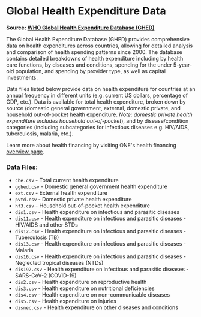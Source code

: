 # Global Health Expenditure Data

__Source: [WHO Global Health Expenditure Database (GHED)](https://apps.who.int/nha/database)__

The Global Health Expenditure Database (GHED) provides comprehensive data on 
health expenditures across countries, allowing for detailed analysis and 
comparison of health spending patterns since 2000. The database contains 
detailed breakdowns of health expenditure including by health care functions,
by diseases and conditions, spending for the under 5-year-old population, and 
spending by provider type, as well as capital investments.

Data files listed below provide data on health expenditure for countries 
at an annual frequency in different units (e.g. current US dollars, percentage of GDP, etc.).
Data is available for total health expenditure, broken down by source (domestic general government, external, 
domestic private, and household out-of-pocket health expenditure. _Note: domestic private health expenditure includes household 
out-of-pocket_), and by disease/condition categories (including
subcategories for infectious diseases e.g. HIV/AIDS, tuberculosis, malaria, etc.).

Learn more about health financing by visiting ONE's health financing [overview page](https://data.one.org/analysis/health-financing).

### Data Files:

- `che.csv` - Total current health expenditure
- `gghed.csv` - Domestic general government health expenditure
- `ext.csv` - External health expenditure
- `pvtd.csv` - Domestic private health expenditure
- `hf3.csv` - Household out-of-pocket health expenditure
- `dis1.csv` - Health expenditure on infectious and parasitic diseases
- `dis11.csv` - Health expenditure on infectious and parasitic diseases - HIV/AIDS and other STDs
- `dis12.csv` - Health expenditure on infectious and parasitic diseases - Tuberculosis (TB)
- `dis13.csv` - Health expenditure on infectious and parasitic diseases - Malaria
- `dis16.csv` - Health expenditure on infectious and parasitic diseases - Neglected tropical diseases (NTDs)
- `dis192.csv` - Health expenditure on infectious and parasitic diseases - SARS-CoV-2 (COVID-19)
- `dis2.csv` - Health expenditure on reproductive health
- `dis3.csv` - Health expenditure on nutritional deficiencies
- `dis4.csv` - Health expenditure on non-communicable diseases
- `dis5.csv` - Health expenditure on injuries
- `disnec.csv` - Health expenditure on other diseases and conditions